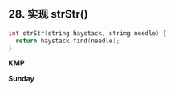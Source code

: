 ## 28. 实现 strStr()

```cpp
int strStr(string haystack, string needle) {
  return haystack.find(needle);
}
```

**KMP**

**Sunday**
